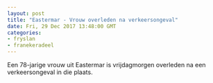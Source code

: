 ```yaml
---
layout: post
title: "Eastermar - Vrouw overleden na verkeersongeval"
date: Fri, 29 Dec 2017 13:48:00 GMT
categories: 
- fryslan 
- franekeradeel 
---
```


Een 78-jarige vrouw uit Eastermar is vrijdagmorgen overleden na een verkeersongeval in die plaats.
